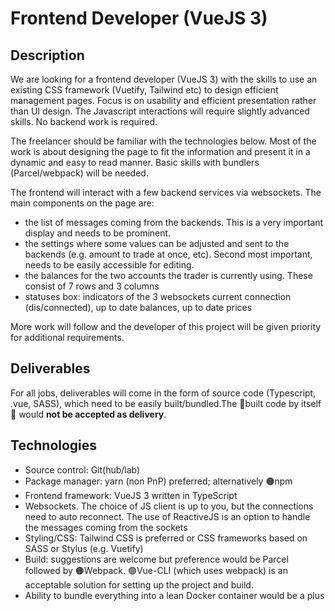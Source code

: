 Frontend Developer (VueJS 3)
============================

Description
-----------

We are looking for a frontend developer (VueJS 3) with the skills to use an existing CSS framework (Vuetify, Tailwind etc) to design efficient management pages. Focus is on usability and efficient presentation rather than UI design. The Javascript interactions will require slightly advanced skills. No backend work is required.

The freelancer should be familiar with the technologies below. Most of the work is about designing the page to fit the information and present it in a dynamic and easy to read manner. Basic skills with bundlers (Parcel/webpack) will be needed.

The frontend will interact with a few backend services via websockets. The main components on the page are:

- the list of messages coming from the backends. This is a very important display and needs to be prominent.
- the settings where some values can be adjusted and sent to the backends (e.g. amount to trade at once, etc). Second most important, needs to be easily accessible for editing.
- the balances for the two accounts the trader is currently using. These consist of 7 rows and 3 columns
- statuses box: indicators of the 3 websockets current connection (dis/connected), up to date balances, up to date prices

More work will follow and the developer of this project will be given priority for additional requirements.

Deliverables
------------

For all jobs, deliverables will come in the form of source code (Typescript, .vue, SASS), which need to be easily built/bundled.The 🚨built code by itself🚨 would **not be accepted as delivery**.

Technologies
------------

- Source control: Git(hub/lab)
- Package manager: yarn (non PnP) preferred; alternatively 🟠npm
- Frontend framework: VueJS 3 written in TypeScript
- Websockets. The choice of JS client is up to you, but the connections need to auto reconnect. The use of ReactiveJS is an option to handle the messages coming from the sockets
- Styling/CSS: Tailwind CSS is preferred or CSS frameworks based on SASS or Stylus (e.g. Vuetify)
- Build: suggestions are welcome but preference would be Parcel followed by 🟠Webpack. 🟢Vue-CLI (which uses webpack) is an acceptable solution for setting up the project and build.
- Ability to bundle everything into a lean Docker container would be a plus
